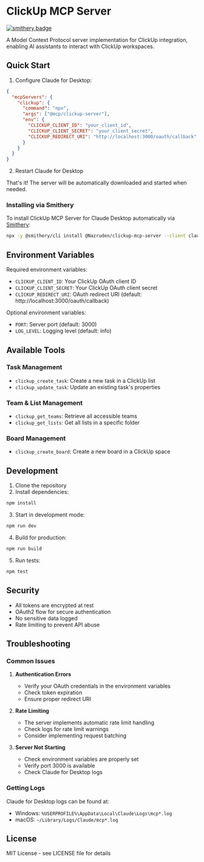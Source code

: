 # ClickUp MCP Server

[![smithery badge](https://smithery.ai/badge/@Nazruden/clickup-mcp-server)](https://smithery.ai/server/@Nazruden/clickup-mcp-server)

A Model Context Protocol server implementation for ClickUp integration, enabling AI assistants to interact with ClickUp workspaces.

## Quick Start

1. Configure Claude for Desktop:

```json
{
  "mcpServers": {
    "clickup": {
      "command": "npx",
      "args": ["@mcp/clickup-server"],
      "env": {
        "CLICKUP_CLIENT_ID": "your_client_id",
        "CLICKUP_CLIENT_SECRET": "your_client_secret",
        "CLICKUP_REDIRECT_URI": "http://localhost:3000/oauth/callback"
      }
    }
  }
}
```

2. Restart Claude for Desktop

That's it! The server will be automatically downloaded and started when needed.

### Installing via Smithery

To install ClickUp MCP Server for Claude Desktop automatically via [Smithery](https://smithery.ai/server/@Nazruden/clickup-mcp-server):

```bash
npx -y @smithery/cli install @Nazruden/clickup-mcp-server --client claude
```

## Environment Variables

Required environment variables:

- `CLICKUP_CLIENT_ID`: Your ClickUp OAuth client ID
- `CLICKUP_CLIENT_SECRET`: Your ClickUp OAuth client secret
- `CLICKUP_REDIRECT_URI`: OAuth redirect URI (default: http://localhost:3000/oauth/callback)

Optional environment variables:

- `PORT`: Server port (default: 3000)
- `LOG_LEVEL`: Logging level (default: info)

## Available Tools

### Task Management

- `clickup_create_task`: Create a new task in a ClickUp list
- `clickup_update_task`: Update an existing task's properties

### Team & List Management

- `clickup_get_teams`: Retrieve all accessible teams
- `clickup_get_lists`: Get all lists in a specific folder

### Board Management

- `clickup_create_board`: Create a new board in a ClickUp space

## Development

1. Clone the repository
2. Install dependencies:

```bash
npm install
```

3. Start in development mode:

```bash
npm run dev
```

4. Build for production:

```bash
npm run build
```

5. Run tests:

```bash
npm test
```

## Security

- All tokens are encrypted at rest
- OAuth2 flow for secure authentication
- No sensitive data logged
- Rate limiting to prevent API abuse

## Troubleshooting

### Common Issues

1. **Authentication Errors**

   - Verify your OAuth credentials in the environment variables
   - Check token expiration
   - Ensure proper redirect URI

2. **Rate Limiting**

   - The server implements automatic rate limit handling
   - Check logs for rate limit warnings
   - Consider implementing request batching

3. **Server Not Starting**
   - Check environment variables are properly set
   - Verify port 3000 is available
   - Check Claude for Desktop logs

### Getting Logs

Claude for Desktop logs can be found at:

- Windows: `%USERPROFILE%\AppData\Local\Claude\Logs\mcp*.log`
- macOS: `~/Library/Logs/Claude/mcp*.log`

## License

MIT License - see LICENSE file for details
